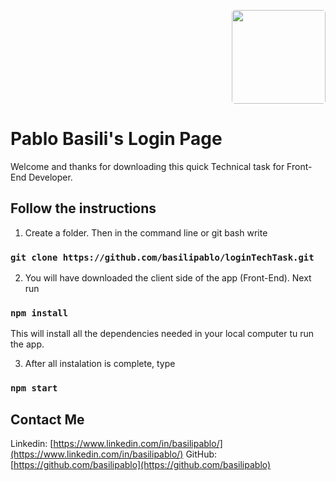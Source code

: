 <p align='right'>     
    <img src='https://i.pinimg.com/originals/07/10/67/071067d0181b02da0518ab2be33b1b7f.jpg' height="150" 
    style= "border-radius: 5px"/> 
</p>  

# Pablo Basili's Login Page

Welcome and thanks for downloading this quick Technical task for Front-End Developer.

## Follow the instructions

1) Create a folder. Then in the command line or git bash write
### `git clone https://github.com/basilipablo/loginTechTask.git`

2) You will have downloaded the client side of the app (Front-End). Next run
### `npm install`
This will install all the dependencies needed in your local computer tu run the app.

3) After all instalation is complete, type
### `npm start`

## Contact Me

Linkedin: [https://www.linkedin.com/in/basilipablo/](https://www.linkedin.com/in/basilipablo/)
GitHub: [https://github.com/basilipablo](https://github.com/basilipablo)
